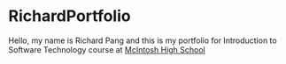 # RichardPortfolio
Hello, my name is Richard Pang and this is my portfolio for Introduction to Software Technology course at [McIntosh High School](https://www.fcboe.org/mhs) 
